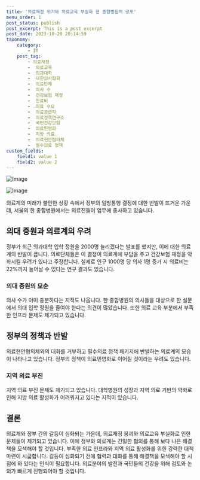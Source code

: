 ```yaml
---
title: '의료재정 위기와 의료교육 부실화 한 종합병원의 공포'
menu_order: 1
post_status: publish
post_excerpt: This is a post excerpt
post_date: 2023-10-20 20:14:59
taxonomy:
    category:
        - IT
    post_tag:
        - 의료재정
        -  의료교육
        -  의과대학
        -  대한의사협회
        -  의료단체
        -  의사 수
        -  건강보험 재정
        -  진료비
        -  의료 수요
        -  의료공급자
        -  의료정책연구소
        -  국민건강보험
        -  의료민영화
        -  지방 의료
        -  의료현안협의체
        -  필수의료 정책
custom_fields:
    field1: value 1
    field2: value 2
---
```


![Image](https://imgnews.pstatic.net/image/366/2024/02/06/0000968796_001_20240206204001424.jpg?type=w647)

![Image](https://imgnews.pstatic.net/image/366/2024/02/06/0000968796_002_20240206204001478.png?type=w647)


의료계의 미래가 불안한 상황 속에서 정부의 일방통행 결정에 대한 반발이 뜨거운 가운데, 서울의 한 종합병원에서는 의료진들이 업무에 종사하고 있습니다.

## 의대 증원과 의료계의 우려
정부가 최근 의과대학 입학 정원을 2000명 늘리겠다는 발표를 했지만, 이에 대한 의료계의 반발이 큽니다. 의료단체들은 이 결정이 의료계에 부담을 주고 건강보험 재정을 악화시킬 우려가 있다고 주장합니다. 실제로 인구 1000명 당 의사 1명 증가 시 의료비는 22%까지 늘어날 수 있다는 연구 결과도 있습니다. 

### 의대 증원의 모순
의사 수가 이미 충분하다는 지적도 나옵니다. 한 종합병원의 의사들을 대상으로 한 설문에서 의대 입학 정원을 줄여야 한다는 의견이 많았습니다. 또한 의료 교육 부분에서 부족한 인프라 문제도 제기되고 있습니다. 

## 정부의 정책과 반발
의료현안협의체와의 대화를 거부하고 필수의료 정책 패키지에 반발하는 의료계의 모습이 나타나고 있습니다. 정부의 정책이 의료민영화로 이어질 것이라는 우려도 있습니다.

### 지역 의료 부진
지역 의료 부진 문제도 제기되고 있습니다. 대학병원의 성장과 지역 의료 기반의 약화로 인해 지방 의료 활성화가 어려워지고 있다는 지적이 있습니다.

## 결론
의료계와 정부 간의 갈등이 심화되는 가운데, 의료재정 붕괴와 의료교육 부실화로 인한 문제들이 제기되고 있습니다. 이에 정부와 의료계는 긴밀한 협의를 통해 보다 나은 해결책을 모색해야 할 것입니다. 부족한 의료 인프라와 지역 의료 활성화를 위한 강력한 대책 마련이 시급합니다. 갈등이 심화되기 전에 협력과 대화를 통해 해결책을 모색해야 할 시점에 와 있다는 인식이 필요합니다. 의료분야의 발전과 국민들의 건강을 위해 검토와 논의가 빠르게 진행되어야 할 것입니다.
